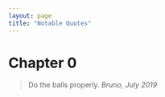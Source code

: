 ```yaml
---
layout: page
title: "Notable Quotes"
---
```


# Chapter 0 #

<blockquote>
    Do the balls properly.
    <cite>Bruno, July 2019</cite>
</blockquote>
